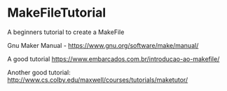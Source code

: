 # MakeFileTutorial
A beginners tutorial to create a MakeFile

Gnu Maker Manual - https://www.gnu.org/software/make/manual/

A good tutorial https://www.embarcados.com.br/introducao-ao-makefile/

Another good tutorial: http://www.cs.colby.edu/maxwell/courses/tutorials/maketutor/
